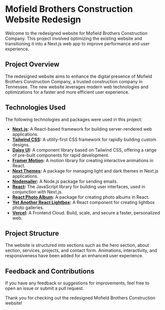 # Mofield Brothers Construction Website Redesign

Welcome to the redesigned website for Mofield Brothers Construction Company. This project involved optimizing the existing website and transitioning it into a Next.js web app to improve performance and user experience.

## Project Overview

The redesigned website aims to enhance the digital presence of Mofield Brothers Construction Company, a trusted construction company in Tennessee. The new website leverages modern web technologies and optimizations for a faster and more efficient user experience.

## Technologies Used

The following technologies and packages were used in this project:

- **[Next.js](https://nextjs.org/):** A React-based framework for building server-rendered web applications.
- **[Tailwind CSS](https://tailwindcss.com/):** A utility-first CSS framework for rapidly building custom designs.
- **[Daisy UI](https://daisyui.com/):** A component library based on Tailwind CSS, offering a range of pre-built components for rapid development.
- **[Framer Motion](https://www.framer.com/motion/):** A motion library for creating interactive animations in React.
- **[Next Themes](https://www.npmjs.com/package/next-themes):** A package for managing light and dark themes in Next.js applications.
- **[Nodemailer](https://nodemailer.com/):** A Node.js package for sending emails.
- **[React](https://react.dev/):** The JavaScript library for building user interfaces, used in conjunction with Next.js.
- **[React Photo Album](https://react-photo-album.com/):** A package for creating photo albums in React.
- **[Yet Another React Lightbox](https://yet-another-react-lightbox.com/):** A React component for creating lightbox photo galleries.
- **[Vercel](https://vercel.com/):**  A Frontend Cloud. Build, scale, and secure a faster, personalized web.

## Project Structure

The website is structured into sections such as the hero section, about section, services, projects, and contact form. Animations, interactivity, and responsiveness have been added for an enhanced user experience.

## Feedback and Contributions

If you have any feedback or suggestions for improvements, feel free to open an issue or submit a pull request.

Thank you for checking out the redesigned Mofield Brothers Construction website!
